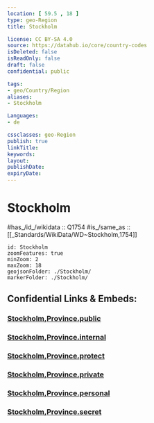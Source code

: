 ```yaml
---
location: [ 59.5 , 18 ] 
type: geo-Region
title: Stockholm

license: CC BY-SA 4.0
source: https://datahub.io/core/country-codes
isDeleted: false
isReadOnly: false
draft: false
confidential: public

tags:
- geo/Country/Region
aliases:
- Stockholm

Languages:
- de

cssclasses: geo-Region
publish: true
linkTitle: 
keywords: 
layout: 
publishDate: 
expiryDate: 
---
```


# Stockholm

#has_/id_/wikidata :: Q1754 
#is_/same_as :: [[_Standards/WikiData/WD~Stockholm,1754]] 

```leaflet
id: Stockholm
zoomFeatures: true 
minZoom: 2 
maxZoom: 18
geojsonFolder: ./Stockholm/
markerFolder: ./Stockholm/
```


## Confidential Links & Embeds: 

### [Stockholm,Province.public](/_public/\Earth\Continent\Europe\Europe~North\Sweden\Provinces~SwedenStockholm,Province.public.md) 

### [Stockholm,Province.internal](/_internal/\Earth\Continent\Europe\Europe~North\Sweden\Provinces~SwedenStockholm,Province.internal.md) 

### [Stockholm,Province.protect](/_protect/\Earth\Continent\Europe\Europe~North\Sweden\Provinces~SwedenStockholm,Province.protect.md) 

### [Stockholm,Province.private](/_private/\Earth\Continent\Europe\Europe~North\Sweden\Provinces~SwedenStockholm,Province.private.md) 

### [Stockholm,Province.personal](/_personal/\Earth\Continent\Europe\Europe~North\Sweden\Provinces~SwedenStockholm,Province.personal.md) 

### [Stockholm,Province.secret](/_secret/\Earth\Continent\Europe\Europe~North\Sweden\Provinces~SwedenStockholm,Province.secret.md)

